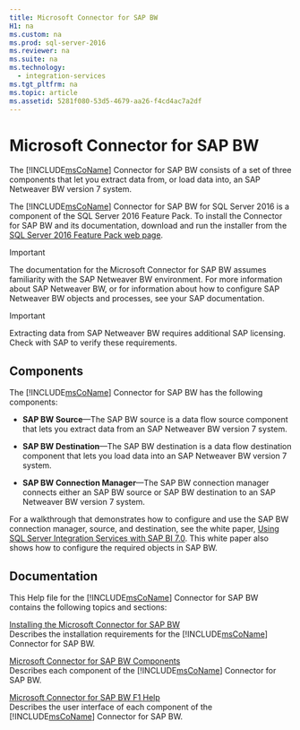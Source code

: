```yaml
---
title: Microsoft Connector for SAP BW
H1: na
ms.custom: na
ms.prod: sql-server-2016
ms.reviewer: na
ms.suite: na
ms.technology: 
  - integration-services
ms.tgt_pltfrm: na
ms.topic: article
ms.assetid: 5281f080-53d5-4679-aa26-f4cd4ac7a2df
---
```

# Microsoft Connector for SAP BW
  The [!INCLUDE[msCoName](../../Topics/TopicNameContainA/includes/msCoName_md.md)] Connector for SAP BW consists of a set of three components that let you extract data from, or load data into, an SAP Netweaver BW version 7 system.  
  
 The [!INCLUDE[msCoName](../../Topics/TopicNameContainA/includes/msCoName_md.md)] Connector for SAP BW for SQL Server 2016 is a component of the SQL Server 2016 Feature Pack. To install the Connector for SAP BW and its documentation, download and run the installer from the [SQL Server 2016 Feature Pack web page](http://go.microsoft.com/fwlink/?LinkId=746297).  
  
> [!IMPORTANT]  
>  The documentation for the Microsoft Connector for SAP BW assumes familiarity with the SAP Netweaver BW environment. For more information about SAP Netweaver BW, or for information about how to configure SAP Netweaver BW objects and processes, see your SAP documentation.  
  
> [!IMPORTANT]  
>  Extracting data from SAP Netweaver BW requires additional SAP licensing. Check with SAP to verify these requirements.  
  
## Components  
 The [!INCLUDE[msCoName](../../Topics/TopicNameContainA/includes/msCoName_md.md)] Connector for SAP BW has the following components:  
  
-   **SAP BW Source**—The SAP BW source is a data flow source component that lets you extract data from an SAP Netweaver BW version 7 system.  
  
-   **SAP BW Destination**—The SAP BW destination is a data flow destination component that lets you load data into an SAP Netweaver BW version 7 system.  
  
-   **SAP BW Connection Manager**—The SAP BW connection manager connects either an SAP BW source or SAP BW destination to an SAP Netweaver BW version 7 system.  
  
 For a walkthrough that demonstrates how to configure and use the SAP BW connection manager, source, and destination, see the white paper, [Using SQL Server Integration Services with SAP BI 7.0](http://go.microsoft.com/fwlink/?LinkId=301897). This white paper also shows how to configure the required objects in SAP BW.  
  
## Documentation  
 This Help file for the [!INCLUDE[msCoName](../../Topics/TopicNameContainA/includes/msCoName_md.md)] Connector for SAP BW contains the following topics and sections:  
  
 [Installing the Microsoft Connector for SAP BW](../../Topics/TopicNameNotContainA/Installing-the-Microsoft-Connector-for-SAP-BW.md)  
 Describes the installation requirements for the [!INCLUDE[msCoName](../../Topics/TopicNameContainA/includes/msCoName_md.md)] Connector for SAP BW.  
  
 [Microsoft Connector for SAP BW Components](../../Topics/TopicNameNotContainA/Microsoft-Connector-for-SAP-BW-Components.md)  
 Describes each component of the [!INCLUDE[msCoName](../../Topics/TopicNameContainA/includes/msCoName_md.md)] Connector for SAP BW.  
  
 [Microsoft Connector for SAP BW F1 Help](../../Topics/TopicNameNotContainA/Microsoft-Connector-for-SAP-BW-F1-Help.md)  
 Describes the user interface of each component of the [!INCLUDE[msCoName](../../Topics/TopicNameContainA/includes/msCoName_md.md)] Connector for SAP BW.  
  
  